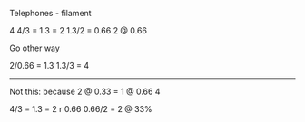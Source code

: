 Telephones - filament

4
4/3 = 1.3
= 2
1.3/2 = 0.66
2 @ 0.66

Go other way

2/0.66 = 1.3
1.3/3 = 4

---

Not this: because 2 @ 0.33 = 1 @ 0.66
4

4/3 = 1.3
= 2
r 0.66
0.66/2
= 2 @ 33%
